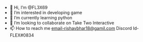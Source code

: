 - 👋 Hi, I’m @FL3X69
- 👀 I’m interested in developing game
- 🌱 I’m currently learning python
- 💞️ I’m looking to collaborate on Take Two Interactive
- 📫 How to reach me email-rishavbhar18@gamil.com Discord Id-FLEX#0834

<!---
FL3X69/FL3X69 is a ✨ special ✨ repository because its `README.md` (this file) appears on your GitHub profile.
You can click the Preview link to take a look at your changes.
--->
